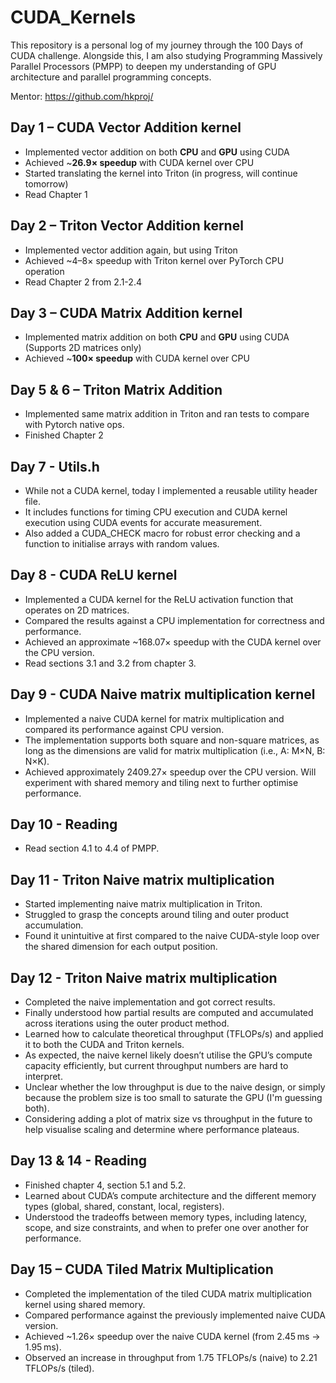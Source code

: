 # CUDA_Kernels

This repository is a personal log of my journey through the 100 Days of CUDA challenge. Alongside this, I am also studying Programming Massively Parallel Processors (PMPP) to deepen my understanding of GPU architecture and parallel programming concepts.

Mentor: https://github.com/hkproj/

## Day 1 – CUDA Vector Addition kernel

- Implemented vector addition on both **CPU** and **GPU** using CUDA  
- Achieved ~**26.9× speedup** with CUDA kernel over CPU
- Started translating the kernel into Triton (in progress, will continue tomorrow)
- Read Chapter 1

## Day 2 – Triton Vector Addition kernel

- Implemented vector addition again, but using Triton
- Achieved ~4–8× speedup with Triton kernel over PyTorch CPU operation
- Read Chapter 2 from 2.1-2.4

## Day 3 – CUDA Matrix Addition kernel

- Implemented matrix addition on both **CPU** and **GPU** using CUDA (Supports 2D matrices only)
- Achieved ~**100× speedup** with CUDA kernel over CPU

## Day 5 & 6 – Triton Matrix Addition
- Implemented same matrix addition in Triton and ran tests to compare with Pytorch native ops.
- Finished Chapter 2

## Day 7 - Utils.h
- While not a CUDA kernel, today I implemented a reusable utility header file.
- It includes functions for timing CPU execution and CUDA kernel execution using CUDA events for accurate measurement.
- Also added a CUDA_CHECK macro for robust error checking and a function to initialise arrays with random values.

## Day 8 - CUDA ReLU kernel
- Implemented a CUDA kernel for the ReLU activation function that operates on 2D matrices.
- Compared the results against a CPU implementation for correctness and performance.
- Achieved an approximate ~168.07× speedup with the CUDA kernel over the CPU version.
- Read sections 3.1 and 3.2 from chapter 3.

## Day 9 - CUDA Naive matrix multiplication kernel
-	Implemented a naive CUDA kernel for matrix multiplication and compared its performance against CPU version.
- The implementation supports both square and non-square matrices, as long as the dimensions are valid for matrix multiplication (i.e., A: M×N, B: N×K).
- Achieved approximately 2409.27× speedup over the CPU version. Will experiment with shared memory and tiling next to further optimise performance.

## Day 10 - Reading
- Read section 4.1 to 4.4 of PMPP.

## Day 11 - Triton Naive matrix multiplication 
- Started implementing naive matrix multiplication in Triton.
- Struggled to grasp the concepts around tiling and outer product accumulation.
- Found it unintuitive at first compared to the naive CUDA-style loop over the shared dimension for each output position.

## Day 12 - Triton Naive matrix multiplication 
- 	Completed the naive implementation and got correct results.
-	Finally understood how partial results are computed and accumulated across iterations using the outer product method.
-	Learned how to calculate theoretical throughput (TFLOPs/s) and applied it to both the CUDA and Triton kernels.
-	As expected, the naive kernel likely doesn’t utilise the GPU’s compute capacity efficiently, but current throughput numbers are hard to interpret.
-	Unclear whether the low throughput is due to the naive design, or simply because the problem size is too small to saturate the GPU (I'm guessing both). 
-	Considering adding a plot of matrix size vs throughput in the future to help visualise scaling and determine where performance plateaus.

## Day 13 & 14 - Reading
-	Finished chapter 4, section 5.1 and 5.2.
-	Learned about CUDA’s compute architecture and the different memory types (global, shared, constant, local, registers).
-	Understood the tradeoffs between memory types, including latency, scope, and size constraints, and when to prefer one over another for performance.
  
## Day 15 – CUDA Tiled Matrix Multiplication
- Completed the implementation of the tiled CUDA matrix multiplication kernel using shared memory.
- Compared performance against the previously implemented naive CUDA version.
-	Achieved ~1.26× speedup over the naive CUDA kernel (from 2.45 ms → 1.95 ms).
-	Observed an increase in throughput from 1.75 TFLOPs/s (naive) to 2.21 TFLOPs/s (tiled).


